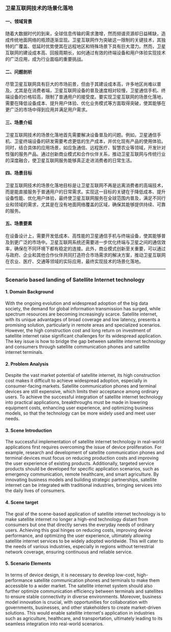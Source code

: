 ### 卫星互联网技术的场景化落地

#### 一、领域背景

随着大数据时代的到来，全球信息传输的需求激增，然而频谱资源却日益稀缺，造成传统地面网络的瓶颈逐渐显现。卫星互联网作为突破这一限制的关键技术，其独特的广覆盖、低延时优势使其在远程地区和特殊场景下具有巨大潜力。然而，卫星互联网的建设成本高、回报周期长，如何通过有效的终端设备和用户体验实现技术的广泛应用，成为行业面临的重要挑战。

#### 二、问题剖析

尽管卫星互联网具有巨大的市场前景，但由于其建设成本高，许多地区尚难以普及。尤其是在消费者端，卫星互联网设备的普及速度相对较慢，卫星通信手机、终端设备的价格较高，限制了普通用户的接受度。要实现卫星互联网的场景化落地，需要在降低设备成本、提升用户体验、优化业务模式等方面取得突破，使其能够在更广泛的市场中得到应用并满足用户需求。

#### 三、场景介绍

卫星互联网技术的场景化落地首先需要解决设备普及的问题。例如，卫星通信手机、卫星终端设备的研发需要考虑更低的生产成本，并优化现有产品的使用体验。同时，结合具体的应用场景，如应急通信、远程医疗、智慧农业等领域，开发针对性强的服务产品。通过创新商业模式和合作伙伴关系，推动卫星互联网与传统行业的深度融合，使卫星互联网服务能够真正走进消费者的日常生活。

#### 四、场景目标

卫星互联网技术的场景化落地目标是让卫星互联网不再是远离消费者的高端技术，而是能直接服务于普通用户的日常需求。实现这一目标的关键在于降低成本、提升设备性能、优化用户体验，最终使卫星互联网服务在全球范围内普及，满足不同行业和领域的需求，尤其是在没有地面网络覆盖的区域，确保其能够提供持续、可靠的服务。

#### 五、场景要素

在设备设计上，需要开发低成本、高性能的卫星通信手机与终端设备，使其能够普及到更广泛的市场中。卫星互联网系统还需要进一步优化终端与卫星之间的通信效率，确保在不同环境下都有稳定的连接。此外，商业模式创新至关重要，可以通过与政府、企业和其他合作伙伴共同打造符合市场需求的解决方案，推动卫星互联网在农业、医疗、交通等领域的实际应用，最终实现技术的场景化落地。

------

### Scenario based landing of Satellite Internet technology

#### 1. Domain Background

With the ongoing evolution and widespread adoption of the big data society, the demand for global information transmission has surged, while spectrum resources are becoming increasingly scarce. Satellite internet, with its unique advantages of broad coverage and low latency, presents a promising solution, particularly in remote areas and specialized scenarios. However, the high construction cost and long return on investment of satellite internet raise significant challenges for its widespread application. The key issue is how to bridge the gap between satellite internet technology and consumers through satellite communication phones and satellite internet terminals.

#### 2. Problem Analysis

Despite the vast market potential of satellite internet, its high construction cost makes it difficult to achieve widespread adoption, especially in consumer-facing markets. Satellite communication phones and terminal devices are still expensive, which limits their acceptance among ordinary users. To achieve the successful integration of satellite internet technology into practical applications, breakthroughs must be made in lowering equipment costs, enhancing user experience, and optimizing business models, so that the technology can be more widely used and meet user needs.

#### 3. Scene Introduction

The successful implementation of satellite internet technology in real-world applications first requires overcoming the issue of device proliferation. For example, research and development of satellite communication phones and terminal devices must focus on reducing production costs and improving the user experience of existing products. Additionally, targeted service products should be developed for specific application scenarios, such as emergency communication, remote healthcare, and smart agriculture. By innovating business models and building strategic partnerships, satellite internet can be integrated with traditional industries, bringing services into the daily lives of consumers.

#### 4. Scene target

The goal of the scene-based application of satellite internet technology is to make satellite internet no longer a high-end technology distant from consumers but one that directly serves the everyday needs of ordinary users. Achieving this goal hinges on reducing costs, improving device performance, and optimizing the user experience, ultimately allowing satellite internet services to be widely adopted worldwide. This will cater to the needs of various industries, especially in regions without terrestrial network coverage, ensuring continuous and reliable service.

#### 5. Scenario Elements

In terms of device design, it is necessary to develop low-cost, high-performance satellite communication phones and terminals to make them accessible to a wider market. The satellite internet system should also further optimize communication efficiency between terminals and satellites to ensure stable connectivity in diverse environments. Moreover, business model innovation is crucial, with opportunities for collaboration with governments, businesses, and other stakeholders to create market-driven solutions. This would enable satellite internet's application in industries such as agriculture, healthcare, and transportation, ultimately leading to its seamless integration into real-world scenarios.
